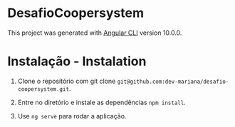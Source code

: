 # DesafioCoopersystem

This project was generated with [Angular CLI](https://github.com/angular/angular-cli) version 10.0.0.

# Instalação - Instalation

1. Clone o repositório com git clone `git@github.com:dev-mariana/desafio-coopersystem.git`.

2. Entre no diretório e instale as dependências `npm install`.
   
3. Use `ng serve` para rodar a aplicação.
